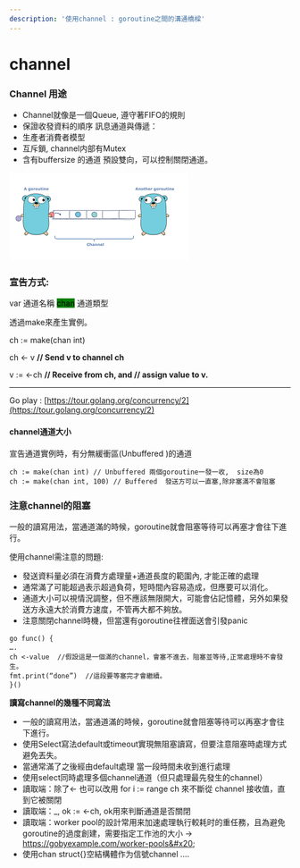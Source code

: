 ```yaml
---
description: '使用channel : goroutine之間的溝通橋樑'
---
```


# channel

### Channel 用途&#x20;

* Channel就像是一個Queue, 遵守著FIFO的規則
* 保證收發資料的順序 訊息通道與傳遞：
* 生產者消費者模型&#x20;
* 互斥鎖, channel内部有Mutex&#x20;
* 含有buffersize 的通道 預設雙向，可以控制關閉通道。

![](../../../.gitbook/assets/go.png)

### 宣告方式:&#x20;

var 通道名稱 <mark style="background-color:green;">chan</mark> 通道類型&#x20;

透過make來產生實例。



ch := make(chan int)&#x20;

ch <- v **// Send v to channel ch**

v := <-ch **// Receive from ch, and // assign value to v.**

****

Go play : [https://tour.golang.org/concurrency/2](https://tour.golang.org/concurrency/2)



#### channel通道大小

宣告通道實例時，有分無緩衝區(Unbuffered )的通道

```
ch := make(chan int) // Unbuffered 兩個goroutine一發一收,  size為0
ch := make(chan int, 100) // Buffered  發送方可以一直塞,除非塞滿不會阻塞
```



### 注意**channel的阻塞**

一般的讀寫用法，當通道滿的時候，goroutine就會阻塞等待可以再塞才會往下進行。&#x20;

使用channel需注意的問題:&#x20;

* 發送資料量必須在消費方處理量+通道長度的範圍內, 才能正確的處理&#x20;
* 通常滿了可能超過表示超過負荷，短時間內容易造成，但應要可以消化。
* &#x20;通道大小可以視情況調整，但不應該無限開大，可能會佔記憶體，另外如果發送方永遠大於消費方速度，不管再大都不夠放。&#x20;
* 注意關閉channel時機，但當還有goroutine往裡面送會引發panic

```
go func() {
….
ch <-value  //假設這是一個滿的channel，會塞不進去，阻塞並等待,正常處理時不會發生。
fmt.print(“done”)  //這段要等塞完才會繼續。
}()

```

**讀寫channel的幾種不同寫法**

* 一般的讀寫用法，當通道滿的時候，goroutine就會阻塞等待可以再塞才會往下進行。
* 使用Select寫法default或timeout實現無阻塞讀寫，但要注意阻塞時處理方式避免丟失。
* &#x20;當通常滿了之後經由default處理 當一段時間未收到進行處理&#x20;
* 使用select同時處理多個channel通道（但只處理最先發生的channel）&#x20;
* 讀取端：除了<- 也可以改用 for i := range ch 來不斷從 channel 接收值，直到它被關閉&#x20;
* 讀取端：\_, ok := <-ch, ok用來判斷通道是否關閉&#x20;
* 讀取端：worker pool的設計常用来加速處理執行較耗时的重任務，且為避免goroutine的過度創建，需要指定工作池的大小 -> https://gobyexample.com/worker-pools&#x20;
* 使用chan struct{}空結構體作为信號channel ….
